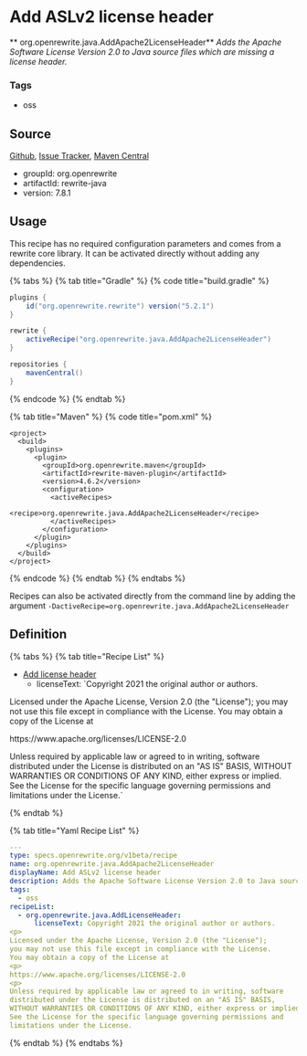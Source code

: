 # Add ASLv2 license header

** org.openrewrite.java.AddApache2LicenseHeader**
_Adds the Apache Software License Version 2.0 to Java source files which are missing a license header._

### Tags

* oss

## Source

[Github](https://github.com/openrewrite/rewrite), [Issue Tracker](https://github.com/openrewrite/rewrite/issues), [Maven Central](https://search.maven.org/artifact/org.openrewrite/rewrite-java/7.8.1/jar)

* groupId: org.openrewrite
* artifactId: rewrite-java
* version: 7.8.1


## Usage

This recipe has no required configuration parameters and comes from a rewrite core library. It can be activated directly without adding any dependencies.

{% tabs %}
{% tab title="Gradle" %}
{% code title="build.gradle" %}
```groovy
plugins {
    id("org.openrewrite.rewrite") version("5.2.1")
}

rewrite {
    activeRecipe("org.openrewrite.java.AddApache2LicenseHeader")
}

repositories {
    mavenCentral()
}

```
{% endcode %}
{% endtab %}

{% tab title="Maven" %}
{% code title="pom.xml" %}
```markup
<project>
  <build>
    <plugins>
      <plugin>
        <groupId>org.openrewrite.maven</groupId>
        <artifactId>rewrite-maven-plugin</artifactId>
        <version>4.6.2</version>
        <configuration>
          <activeRecipes>
            <recipe>org.openrewrite.java.AddApache2LicenseHeader</recipe>
          </activeRecipes>
        </configuration>
      </plugin>
    </plugins>
  </build>
</project>
```
{% endcode %}
{% endtab %}
{% endtabs %}

Recipes can also be activated directly from the command line by adding the argument `-DactiveRecipe=org.openrewrite.java.AddApache2LicenseHeader`

## Definition

{% tabs %}
{% tab title="Recipe List" %}
* [Add license header](../java/addlicenseheader.md)
  * licenseText: `Copyright 2021 the original author or authors.
<p>
Licensed under the Apache License, Version 2.0 (the "License");
you may not use this file except in compliance with the License.
You may obtain a copy of the License at
<p>
https://www.apache.org/licenses/LICENSE-2.0
<p>
Unless required by applicable law or agreed to in writing, software
distributed under the License is distributed on an "AS IS" BASIS,
WITHOUT WARRANTIES OR CONDITIONS OF ANY KIND, either express or implied.
See the License for the specific language governing permissions and
limitations under the License.`

{% endtab %}

{% tab title="Yaml Recipe List" %}
```yaml
---
type: specs.openrewrite.org/v1beta/recipe
name: org.openrewrite.java.AddApache2LicenseHeader
displayName: Add ASLv2 license header
description: Adds the Apache Software License Version 2.0 to Java source files which are missing a license header.
tags:
  - oss
recipeList:
  - org.openrewrite.java.AddLicenseHeader:
      licenseText: Copyright 2021 the original author or authors.
<p>
Licensed under the Apache License, Version 2.0 (the "License");
you may not use this file except in compliance with the License.
You may obtain a copy of the License at
<p>
https://www.apache.org/licenses/LICENSE-2.0
<p>
Unless required by applicable law or agreed to in writing, software
distributed under the License is distributed on an "AS IS" BASIS,
WITHOUT WARRANTIES OR CONDITIONS OF ANY KIND, either express or implied.
See the License for the specific language governing permissions and
limitations under the License.

```
{% endtab %}
{% endtabs %}

